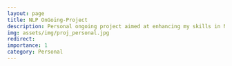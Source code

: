 ```yaml
---
layout: page
title: NLP OnGoing-Project
description: Personal ongoing project aimed at enhancing my skills in NLP, MLFlow, and AWS
img: assets/img/proj_personal.jpg
redirect: 
importance: 1
category: Personal
---
```


